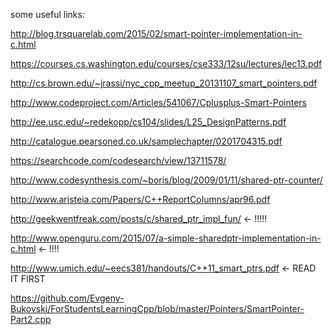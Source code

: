 some useful links:

http://blog.trsquarelab.com/2015/02/smart-pointer-implementation-in-c.html

https://courses.cs.washington.edu/courses/cse333/12su/lectures/lec13.pdf

http://cs.brown.edu/~jrassi/nyc_cpp_meetup_20131107_smart_pointers.pdf

http://www.codeproject.com/Articles/541067/Cplusplus-Smart-Pointers

http://ee.usc.edu/~redekopp/cs104/slides/L25_DesignPatterns.pdf

http://catalogue.pearsoned.co.uk/samplechapter/0201704315.pdf

https://searchcode.com/codesearch/view/13711578/

http://www.codesynthesis.com/~boris/blog/2009/01/11/shared-ptr-counter/

http://www.aristeia.com/Papers/C++ReportColumns/apr96.pdf

http://geekwentfreak.com/posts/c/shared_ptr_impl_fun/  <- !!!!!

http://www.openguru.com/2015/07/a-simple-sharedptr-implementation-in-c.html <- !!!!

http://www.umich.edu/~eecs381/handouts/C++11_smart_ptrs.pdf <- READ IT FIRST

https://github.com/Evgeny-Bukovski/ForStudentsLearningCpp/blob/master/Pointers/SmartPointer-Part2.cpp
